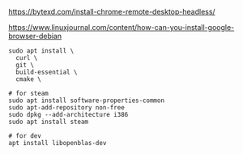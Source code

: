 https://bytexd.com/install-chrome-remote-desktop-headless/

https://www.linuxjournal.com/content/how-can-you-install-google-browser-debian

```shell
sudo apt install \
  curl \
  git \
  build-essential \
  cmake \

# for steam
sudo apt install software-properties-common
sudo apt-add-repository non-free
sudo dpkg --add-architecture i386
sudo apt install steam

# for dev
apt install libopenblas-dev
```